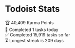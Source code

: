 
# Todoist Stats

<!-- TODO-IST:START -->
🏆  40,409 Karma Points           
🌸  Completed 1 tasks today           
✅  Completed 15,919 tasks so far           
⏳  Longest streak is 209 days
<!-- TODO-IST:END -->
